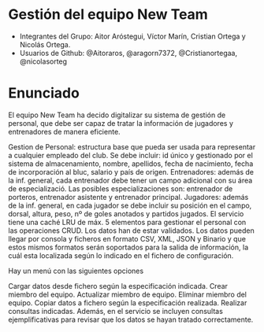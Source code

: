# Gestión del equipo New Team
- Integrantes del Grupo: Aitor Aróstegui, Víctor Marín, Cristian Ortega y Nicolás Ortega.
- Usuarios de Github: @Aitoraros, @aragorn7372, @Cristianortegaa, @nicolasorteg

# Enunciado
El equipo New Team ha decido digitalizar su sistema de gestión de personal, que debe ser capaz de tratar la información de jugadores y entrenadores de manera eficiente.

Gestion de Personal: estructura base que pueda ser usada para representar a cualquier empleado del club. Se debe incluir: id único y gestionado por el sistema de almacenamiento, nombre, apellidos, fecha de nacimiento, fecha de incorporación al bluc, salario y país de origen.
Entrenadores: además de la inf. general, cada entrenador debe tener un campo adicional con su área de especializació. Las posibles especializaciones son: entrenador de porteros, entrenador asistente y entrenador principal.
Jugadores: además de la inf. general, en cada jugador se debe incluir su posición en el campo, dorsal, altura, peso, nº de goles anotados y partidos jugados.
El servicio tiene una caché LRU de máx. 5 elementos para gestionar el personal con las operaciones CRUD. Los datos han de estar validados. Los datos pueden llegar por consola y ficheros en formato CSV, XML, JSON y Binario y que estos mismos formatos serán soportados para la salida de información, la cuál esta localizada según lo indicado en el fichero de configuración.

Hay un menú con las siguientes opciones

Cargar datos desde fichero según la especificación indicada.
Crear miembro del equipo.
Actualizar miembro de equipo.
Eliminar miembro del equipo.
Copiar datos a fichero según la especificación realizada.
Realizar consultas indicadas.
Además, en el servicio se incluyen consultas ejemplificativas para revisar que los datos se hayan tratado correctamente.
  



